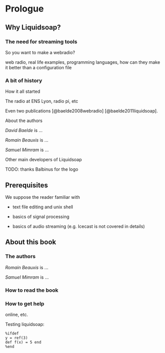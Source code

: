 Prologue
========

Why Liquidsoap?
---------------

### The need for streaming tools

So you want to make a webradio?

web radio, real life examples, programming languages, how can they make
it better than a configuration file

### A bit of history

How it all started

The radio at ENS Lyon, radio pi, etc

Even two publications [@baelde2008webradio] [@baelde2011liquidsoap].

About the authors

*David Baelde* is \...

*Romain Beauxis* is \...

*Samuel Mimram* is \...

Other main developers of Liquidsoap

TODO: thanks Balbinus for the logo


Prerequisites
-------------

We suppose the reader familiar with

-   text file editing and unix shell

-   basics of signal processing

-   basics of audio streaming (e.g. Icecast is not covered in details)


About this book
---------------

### The authors

*Romain Beauxis* is \...

*Samuel Mimram* is \...

### How to read the book



### How to get help

online, etc.




Testing liquidsoap:
```liquidsoap
%ifdef
y = ref(3)
def f(x) = 5 end
%end
```
